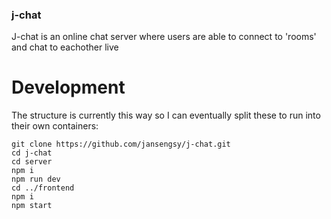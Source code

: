 ### j-chat

J-chat is an online chat server where users are able to connect to 'rooms' and chat to eachother live

# Development

The structure is currently this way so I can eventually split these to run into their own containers:

```
git clone https://github.com/jansengsy/j-chat.git
cd j-chat
cd server
npm i
npm run dev
cd ../frontend
npm i
npm start
```
